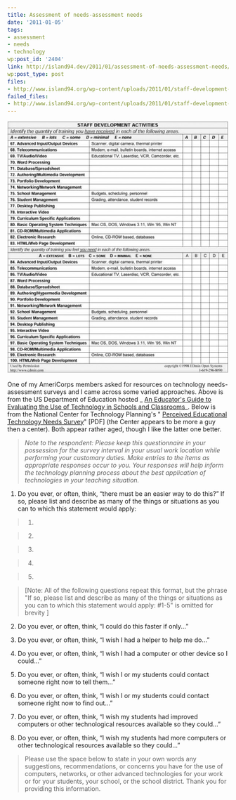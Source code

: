 ```yaml
---
title: Assessment of needs-assessment needs
date: '2011-01-05'
tags:
- assessment
- needs
- technology
wp:post_id: '2404'
link: http://island94.dev/2011/01/assessment-of-needs-assessment-needs/
wp:post_type: post
files:
- http://www.island94.org/wp-content/uploads/2011/01/staff-development-activities-600x684.jpg
failed_files:
- http://www.island94.org/wp-content/uploads/2011/01/staff-development-activities.jpg
---
```


![](2011-01-05-Assessment-of-needs-assessment-needs/staff-development-activities-600x684.jpg "staff-development-activities")

One of my AmeriCorps members asked for resources on technology needs-assessment surveys and I came across some varied approaches. Above is from the US Department of Education hosted _ [An Educator's Guide to Evaluating the Use of Technology in Schools and Classrooms](http://www2.ed.gov/pubs/EdTechGuide/appc-5.html)_. Below is from the National Center for Technology Planning's " [Perceived Educational Technology Needs Survey](http://www.nctp.com/downloads/assess.pdf)" [PDF] (the Center appears to be more a guy then a center). Both appear rather aged, though I like the latter one better.

> _Note to the respondent: Please keep this questionnaire in your possession for the survey interval in your usual work location while performing your customary duties. Make entries to the items as appropriate responses occur to you. Your responses will help inform the technology planning process about the best application of technologies in your teaching situation._

>

>  

1. Do you ever, or often, think, “there must be an easier way to do this?” If so, please list and describe as many of the things or situations as you can to which this statement would apply:

>

> 1.

> 2.

> 3.

> 4.

> 5.

> [Note: All of the following questions repeat this format, but the phrase "If so, please list and describe as many of the things or situations as you can to which this statement would apply: #1-5" is omitted for brevity ]

>  

2. Do you ever, or often, think, “I could do this faster if only...”

>  

3. Do you ever, or often, think, “I wish I had a helper to help me do...”

>  

4. Do you ever, or often, think, “I wish I had a computer or other device so I could...”

>  

5. Do you ever, or often, think, “I wish I or my students could contact someone right now to tell them...”

>  

6. Do you ever, or often, think, “I wish I or my students could contact someone right now to find out...”

>  

7. Do you ever, or often, think, “I wish my students had improved computers or other technological resources available so they could...”

>  

8. Do you ever, or often, think, “I wish my students had more computers or other technological resources available so they could...”

>

>

> Please use the space below to state in your own words any suggestions, recommendations, or concerns you have for the use of computers, networks, or other advanced technologies for your work or for your students, your school, or the school district. Thank you for providing this information.
